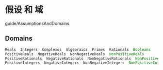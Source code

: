 # 假设 和 域

guide/AssumptionsAndDomains

## Domains

```mathematica
Reals  Integers  Complexes  Algebraics  Primes  Rationals  Booleans
PositiveReals  NegativeReals  NonNegativeReals  NonPositiveReals
PositiveRationals  NegativeRationals  NonNegativeRationals  NonPositiveRationals
PositiveIntegers  NegativeIntegers  NonNegativeIntegers  NonPositiveIntegers
```
